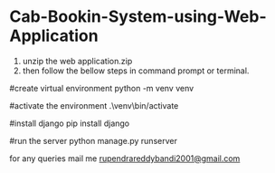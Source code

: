 # Cab-Bookin-System-using-Web-Application

1) unzip the web application.zip
2) then follow the bellow steps in command prompt or terminal.


#create virtual environment
python -m venv venv

#activate the environment
.\venv\bin/activate

#install django
pip install django

#run the server
python manage.py runserver


for any queries mail me rupendrareddybandi2001@gmail.com
